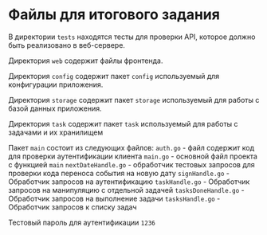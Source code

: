 # Файлы для итогового задания

В директории `tests` находятся тесты для проверки API, которое должно быть реализовано в веб-сервере.

Директория `web` содержит файлы фронтенда.

Директория `config` содержит пакет `config` используемый для конфигурации приложения.

Директория `storage` содержит пакет `storage` используемый для работы с базой данных приложения.

Директория `task` содержит пакет `task` используемый для работы с задачами и их хранилищем

Пакет `main` состоит из следующих файлов:
`auth.go` - файл содержит код для проверки аутентификации клиента
`main.go` - основной файл проекта с функцией `main`
`nextDateHandle.go` - обработчик тестовых запросов для проверки кода переноса события на новую дату
`signHandle.go` - Обработчик запросов на аутентификацию
`taskHandle.go` - Обработчик запросов на манипуляцию с отдельной задачей
`tasksDoneHandle.go` - Обработчик запросов на выполнение задачи
`tasksHandle.go` - Обработчик запросов к списку задач

Тестовый пароль для аутентификации `1236`
